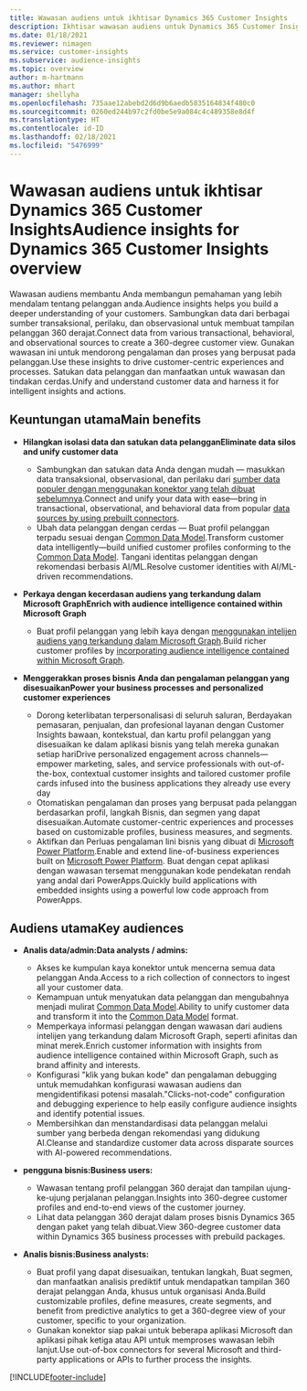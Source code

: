 ```yaml
---
title: Wawasan audiens untuk ikhtisar Dynamics 365 Customer Insights
description: Ikhtisar wawasan audiens untuk Dynamics 365 Customer Insights.
ms.date: 01/18/2021
ms.reviewer: nimagen
ms.service: customer-insights
ms.subservice: audience-insights
ms.topic: overview
author: m-hartmann
ms.author: mhart
manager: shellyha
ms.openlocfilehash: 735aae12abebd2d6d9b6aedb5835164834f480c0
ms.sourcegitcommit: 0260ed244b97c2fd0be5e9a084c4c489358e8d4f
ms.translationtype: HT
ms.contentlocale: id-ID
ms.lasthandoff: 02/18/2021
ms.locfileid: "5476999"
---
```

# <a name="audience-insights-for-dynamics-365-customer-insights-overview"></a><span data-ttu-id="6d080-103">Wawasan audiens untuk ikhtisar Dynamics 365 Customer Insights</span><span class="sxs-lookup"><span data-stu-id="6d080-103">Audience insights for Dynamics 365 Customer Insights overview</span></span>

<span data-ttu-id="6d080-104">Wawasan audiens membantu Anda membangun pemahaman yang lebih mendalam tentang pelanggan anda.</span><span class="sxs-lookup"><span data-stu-id="6d080-104">Audience insights helps you build a deeper understanding of your customers.</span></span> <span data-ttu-id="6d080-105">Sambungkan data dari berbagai sumber transaksional, perilaku, dan observasional untuk membuat tampilan pelanggan 360 derajat.</span><span class="sxs-lookup"><span data-stu-id="6d080-105">Connect data from various transactional, behavioral, and observational sources to create a 360-degree customer view.</span></span> <span data-ttu-id="6d080-106">Gunakan wawasan ini untuk mendorong pengalaman dan proses yang berpusat pada pelanggan.</span><span class="sxs-lookup"><span data-stu-id="6d080-106">Use these insights to drive customer-centric experiences and processes.</span></span> <span data-ttu-id="6d080-107">Satukan data pelanggan dan manfaatkan untuk wawasan dan tindakan cerdas.</span><span class="sxs-lookup"><span data-stu-id="6d080-107">Unify and understand customer data and harness it for intelligent insights and actions.</span></span>

## <a name="main-benefits"></a><span data-ttu-id="6d080-108">Keuntungan utama</span><span class="sxs-lookup"><span data-stu-id="6d080-108">Main benefits</span></span> 

- <span data-ttu-id="6d080-109">**Hilangkan isolasi data dan satukan data pelanggan**</span><span class="sxs-lookup"><span data-stu-id="6d080-109">**Eliminate data silos and unify customer data**</span></span>

  - <span data-ttu-id="6d080-110">Sambungkan dan satukan data Anda dengan mudah — masukkan data transaksional, observasional, dan perilaku dari [sumber data populer dengan menggunakan konektor yang telah dibuat sebelumnya](data-sources.md).</span><span class="sxs-lookup"><span data-stu-id="6d080-110">Connect and unify your data with ease—bring in transactional, observational, and behavioral data from popular [data sources by using prebuilt connectors](data-sources.md).</span></span>
  - <span data-ttu-id="6d080-111">Ubah data pelanggan dengan cerdas — Buat profil pelanggan terpadu sesuai dengan [Common Data Model](https://docs.microsoft.com/common-data-model/).</span><span class="sxs-lookup"><span data-stu-id="6d080-111">Transform customer data intelligently—build unified customer profiles conforming to the [Common Data Model](https://docs.microsoft.com/common-data-model/).</span></span> <span data-ttu-id="6d080-112">Tangani identitas pelanggan dengan rekomendasi berbasis AI/ML.</span><span class="sxs-lookup"><span data-stu-id="6d080-112">Resolve customer identities with AI/ML-driven recommendations.</span></span>

- <span data-ttu-id="6d080-113">**Perkaya dengan kecerdasan audiens yang terkandung dalam Microsoft Graph**</span><span class="sxs-lookup"><span data-stu-id="6d080-113">**Enrich with audience intelligence contained within Microsoft Graph**</span></span>

  - <span data-ttu-id="6d080-114">Buat profil pelanggan yang lebih kaya dengan [menggunakan intelijen audiens yang terkandung dalam Microsoft Graph](enrichment-microsoft-graph.md).</span><span class="sxs-lookup"><span data-stu-id="6d080-114">Build richer customer profiles by [incorporating audience intelligence contained within Microsoft Graph](enrichment-microsoft-graph.md).</span></span>  

- <span data-ttu-id="6d080-115">**Menggerakkan proses bisnis Anda dan pengalaman pelanggan yang disesuaikan**</span><span class="sxs-lookup"><span data-stu-id="6d080-115">**Power your business processes and personalized customer experiences**</span></span>

  - <span data-ttu-id="6d080-116">Dorong keterlibatan terpersonalisasi di seluruh saluran, Berdayakan pemasaran, penjualan, dan profesional layanan dengan Customer Insights bawaan, kontekstual, dan kartu profil pelanggan yang disesuaikan ke dalam aplikasi bisnis yang telah mereka gunakan setiap hari</span><span class="sxs-lookup"><span data-stu-id="6d080-116">Drive personalized engagement across channels—empower marketing, sales, and service professionals with out-of-the-box, contextual customer insights and tailored customer profile cards infused into the business applications they already use every day</span></span>
  - <span data-ttu-id="6d080-117">Otomatiskan pengalaman dan proses yang berpusat pada pelanggan berdasarkan profil, langkah Bisnis, dan segmen yang dapat disesuaikan.</span><span class="sxs-lookup"><span data-stu-id="6d080-117">Automate customer-centric experiences and processes based on customizable profiles, business measures, and segments.</span></span>
  - <span data-ttu-id="6d080-118">Aktifkan dan Perluas pengalaman lini bisnis yang dibuat di [Microsoft Power Platform](https://powerplatform.microsoft.com/).</span><span class="sxs-lookup"><span data-stu-id="6d080-118">Enable and extend line-of-business experiences built on [Microsoft Power Platform](https://powerplatform.microsoft.com/).</span></span> <span data-ttu-id="6d080-119">Buat dengan cepat aplikasi dengan wawasan tersemat menggunakan kode pendekatan rendah yang andal dari PowerApps.</span><span class="sxs-lookup"><span data-stu-id="6d080-119">Quickly build applications with embedded insights using a powerful low code approach from PowerApps.</span></span>  

## <a name="key-audiences"></a><span data-ttu-id="6d080-120">Audiens utama</span><span class="sxs-lookup"><span data-stu-id="6d080-120">Key audiences</span></span>

- <span data-ttu-id="6d080-121">**Analis data/admin:**</span><span class="sxs-lookup"><span data-stu-id="6d080-121">**Data analysts / admins:**</span></span>

  - <span data-ttu-id="6d080-122">Akses ke kumpulan kaya konektor untuk mencerna semua data pelanggan Anda.</span><span class="sxs-lookup"><span data-stu-id="6d080-122">Access to a rich collection of connectors to ingest all your customer data.</span></span>
  - <span data-ttu-id="6d080-123">Kemampuan untuk menyatukan data pelanggan dan mengubahnya menjadi mulirat [Common Data Model](https://docs.microsoft.com/common-data-model/).</span><span class="sxs-lookup"><span data-stu-id="6d080-123">Ability to unify customer data and transform it into the [Common Data Model](https://docs.microsoft.com/common-data-model/) format.</span></span>
  - <span data-ttu-id="6d080-124">Memperkaya informasi pelanggan dengan wawasan dari audiens intelijen yang terkandung dalam Microsoft Graph, seperti afinitas dan minat merek.</span><span class="sxs-lookup"><span data-stu-id="6d080-124">Enrich customer information with insights from audience intelligence contained within Microsoft Graph, such as brand affinity and interests.</span></span>
  - <span data-ttu-id="6d080-125">Konfigurasi "klik yang bukan kode" dan pengalaman debugging untuk memudahkan konfigurasi wawasan audiens dan mengidentifikasi potensi masalah.</span><span class="sxs-lookup"><span data-stu-id="6d080-125">"Clicks-not-code" configuration and debugging experience to help easily configure audience insights and identify potential issues.</span></span>
  - <span data-ttu-id="6d080-126">Membersihkan dan menstandardisasi data pelanggan melalui sumber yang berbeda dengan rekomendasi yang didukung AI.</span><span class="sxs-lookup"><span data-stu-id="6d080-126">Cleanse and standardize customer data across disparate sources with AI-powered recommendations.</span></span>  

- <span data-ttu-id="6d080-127">**pengguna bisnis:**</span><span class="sxs-lookup"><span data-stu-id="6d080-127">**Business users:**</span></span>

  - <span data-ttu-id="6d080-128">Wawasan tentang profil pelanggan 360 derajat dan tampilan ujung-ke-ujung perjalanan pelanggan.</span><span class="sxs-lookup"><span data-stu-id="6d080-128">Insights into 360-degree customer profiles and end-to-end views of the customer journey.</span></span>
  - <span data-ttu-id="6d080-129">Lihat data pelanggan 360 derajat dalam proses bisnis Dynamics 365 dengan paket yang telah dibuat.</span><span class="sxs-lookup"><span data-stu-id="6d080-129">View 360-degree customer data within Dynamics 365 business processes with prebuild packages.</span></span>

- <span data-ttu-id="6d080-130">**Analis bisnis:**</span><span class="sxs-lookup"><span data-stu-id="6d080-130">**Business analysts:**</span></span>

  - <span data-ttu-id="6d080-131">Buat profil yang dapat disesuaikan, tentukan langkah, Buat segmen, dan manfaatkan analisis prediktif untuk mendapatkan tampilan 360 derajat pelanggan Anda, khusus untuk organisasi Anda.</span><span class="sxs-lookup"><span data-stu-id="6d080-131">Build customizable profiles, define measures, create segments, and benefit from predictive analytics to get a 360-degree view of your customer, specific to your organization.</span></span>  
  - <span data-ttu-id="6d080-132">Gunakan konektor siap pakai untuk beberapa aplikasi Microsoft dan aplikasi pihak ketiga atau API untuk memproses wawasan lebih lanjut.</span><span class="sxs-lookup"><span data-stu-id="6d080-132">Use out-of-box connectors for several Microsoft and third-party applications or APIs to further process the insights.</span></span>


[!INCLUDE[footer-include](../includes/footer-banner.md)]